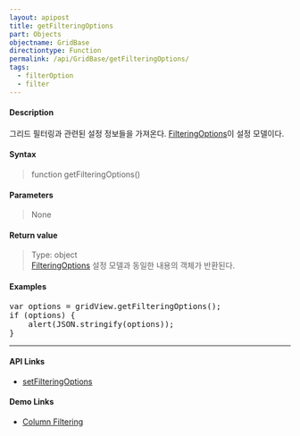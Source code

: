 ```yaml
---
layout: apipost
title: getFilteringOptions
part: Objects
objectname: GridBase
directiontype: Function
permalink: /api/GridBase/getFilteringOptions/
tags:
  - filterOption
  - filter
---
```



#### Description

 그리드 필터링과 관련된 설정 정보들을 가져온다. [FilteringOptions](/api/types/FilteringOptions/)이 설정 모델이다.

#### Syntax

> function getFilteringOptions()

#### Parameters

> None

#### Return value

> Type: object  
> [FilteringOptions](/api/types/FilteringOptions/) 설정 모델과 동일한 내용의 객체가 반환된다.

#### Examples 

<pre class="prettyprint">
var options = gridView.getFilteringOptions();
if (options) {
	alert(JSON.stringify(options));
}
</pre>

---

#### API Links

* [setFilteringOptions](/api/GridBase/setFilteringOptions)  

#### Demo Links

* [Column Filtering](http://demo.realgrid.com/Demo/ColumnFiltering)